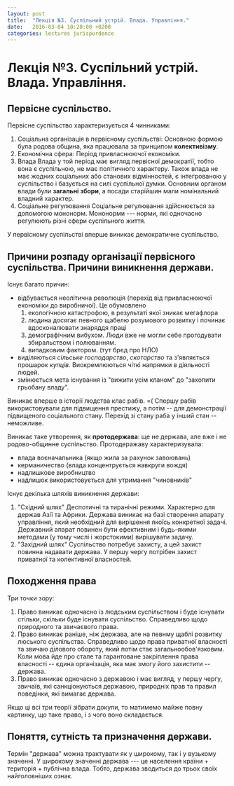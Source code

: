 ```yaml
---
layout: post
title:  "Лекція №3. Суспільний устрій. Влада. Управління."
date:   2016-03-04 10:20:00 +0200
categories: lectures jurispurdence
---
```


# Лекція №3. Суспільний устрій. Влада. Управління.

## Первісне суспільство.

Первісне суспільство характеризується 4 чинниками:

1. Соціальна організація в первісному суспільстві:
    Основною формою була родова община, яка працювала за принципом **колективізму**.
2. Економічна сфера:
    Період привласнюючої економіки.
3. Влада
    Влада у той період має вигляд первісної демократії, тобто вона є суспільною, не має політичного характеру. Також влада не має жодних соціальних або станових відмінностей, є інтегрованою у суспільство і базується на силі суспільної думки. Основним органом влади були **загальні збори**, а посади старійшин мали номінальний владний характер.
4. Соціальне регулювання 
    Соціальне регулювання здійснюється за допомогою мононорм. Мононорми --- норми, які одночасно регулюють різні сфери суспільного життя.

У первісному суспільстві вперше виникає демократичне суспільство.

## Причини розпаду організації первісного суспільства. Причини виникнення держави.
Існує багато причин:
- відбувається неолітична революція (перехід від привласнюючої економіки до виробничої). Це обумовлено
    1. екологічною катастрофою, в результаті якої зникає мегафлора
    2. людина досягає певного щабелю розумового розвитку і починає вдосконалювати знаряддя праці
    3. демографічним вибухом. Люди вже не могли себе прогодувати збиральством і полюванням.
    4. випадковим фактором. (тут брєд про НЛО)
- виділяються *сільське господарство*, *скотарство* та з'являється прошарок *купців*. Виокремлюються чіткі напрямки в діяльності людей.
- змінюється мета існування із "вижити усім кланом" до "захопити грьобану владу".

Виникає вперше в історії людства клас рабів. =(
Спершу рабів використовували для підвищення престижу, а потім -- для демонстрації підвищеного соціального стану. Перехід зі стану раба у інший стан -- неможливе.

Виникає таке утворення, як **протодержава**: ще не держава, але вже і не родово-общинне суспільство.
Протодеражаву характеризувала:
- влада воєначальника (якщо жила за рахунок завоювань)
- керманичество (влада концентрується навкруги вождя)
- надлишкове виробництво
- надлишок використовується для утримання "чиновників"

Існує декілька шляхів виникнення держави:
1. "Східний шлях"
    Деспотичні та тиранічні режими. Характерно для держав Азії та Африки. Держава виникає на базі створення апарату управління, який необхідний для вирішення якоїсь конкретної задачі. Державний апарат повинен бути ефективним і будь-якими методами (у тому числі і жорстокими) вирішувати задачу.
2. "Західний шлях"
    Суспільство потребує захисту, а цей захист повинна надавати держава. У першу чергу потрібен захист приватної та колективної власностей.

## Походження права
Три точки зору:
1. Право виникає одночасно із людським суспільством і буде існувати стільки, скільки буде існувати суспільство. Справедливо щодо природного та звичаєвого права.
2. Право виникає раніше, ніж держава, але на певнму щаблі розвитку люського суспільства. Справедливо щодо права приватної власності та звичаю ділового обороту, який потім стає загальнообов'язковим. Коли мова йде про стале та гарантоване закріплення права власності -- єдина організація, яка має змогу його захистити -- держава.
3. Право виникає одночасно з державою і має вигляд, у першу чергу, звичаїв, які санкціонуються державою, природніх прав та правил поведінки, які вимагає держава.

Якщо ці всі три теорії зібрати докупи, то матимемо майже повну картинку, що таке право, і з чого воно складається.

## Поняття, сутність та призначення держави.
Термін "держава" можна трактувати як у широкому, так і у вузькому значенні.
У широкому значенні держава --- це населення країни + територія + публічна влада. Тобто, держава зводиться до трьох своїх найголовніших ознак.
